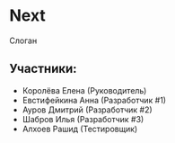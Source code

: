# Next
Слоган

## Участники:
* Королёва Елена (Руководитель)
* Евстифейкина Анна (Разработчик #1)
* Ауров Дмитрий (Разработчик #2)
* Шабров Илья (Разработчик #3)
* Алхоев Рашид (Тестировщик)